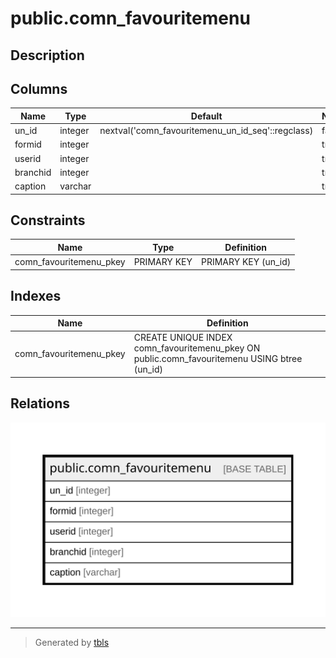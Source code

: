 # public.comn_favouritemenu

## Description

## Columns

| Name | Type | Default | Nullable | Children | Parents | Comment |
| ---- | ---- | ------- | -------- | -------- | ------- | ------- |
| un_id | integer | nextval('comn_favouritemenu_un_id_seq'::regclass) | false |  |  |  |
| formid | integer |  | true |  |  |  |
| userid | integer |  | true |  |  |  |
| branchid | integer |  | true |  |  |  |
| caption | varchar |  | true |  |  |  |

## Constraints

| Name | Type | Definition |
| ---- | ---- | ---------- |
| comn_favouritemenu_pkey | PRIMARY KEY | PRIMARY KEY (un_id) |

## Indexes

| Name | Definition |
| ---- | ---------- |
| comn_favouritemenu_pkey | CREATE UNIQUE INDEX comn_favouritemenu_pkey ON public.comn_favouritemenu USING btree (un_id) |

## Relations

![er](public.comn_favouritemenu.svg)

---

> Generated by [tbls](https://github.com/k1LoW/tbls)
